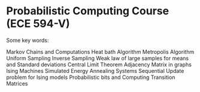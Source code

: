 # Probabilistic Computing Course (ECE 594-V)

Some key words:

Markov Chains and Computations
Heat bath Algorithm
Metropolis Algorithm
Uniform Sampling
Inverse Sampling
Weak law of large samples for means and Standard deviations
Central Limit Theorem
Adjacency Matrix in graphs
Ising Machines 
Simulated Energy Annealing Systems
Sequential Update problem for Ising models
Probabilistic bits and Computing 
Transition Matrices
